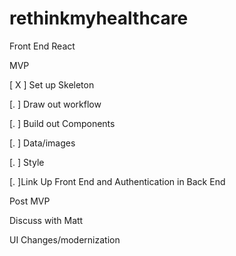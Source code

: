 # rethinkmyhealthcare

Front End React

MVP 


[  X  ] Set up Skeleton




[.    ] Draw out workflow




[.    ] Build out Components




[.    ] Data/images




[.    ] Style




[.     ]Link Up Front End and Authentication in Back End


Post MVP

Discuss with Matt

UI Changes/modernization





